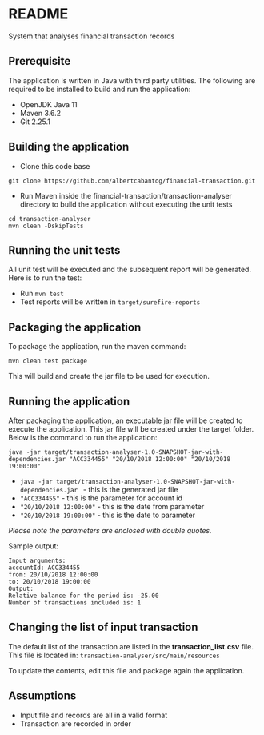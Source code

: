 # README #

System that analyses financial transaction records

## Prerequisite ##
The application is written in Java with third party utilities.  The following are required to be installed to build and run the application:

* OpenJDK Java 11
* Maven 3.6.2
* Git 2.25.1

## Building the application ##

* Clone this code base

```
git clone https://github.com/albertcabantog/financial-transaction.git
```


* Run Maven inside the financial-transaction/transaction-analyser directory to build the application without executing the unit tests

```
cd transaction-analyser
mvn clean -DskipTests
```

## Running the unit tests ##

All unit test will be executed and the subsequent report will be generated.  Here is to run the test:

* Run `mvn test`
* Test reports will be written in `target/surefire-reports`

## Packaging the application ##

To package the application, run the maven command:
```
mvn clean test package
```
This will build and create the jar file to be used for execution.

## Running the application ##

After packaging the application, an executable jar file will be created to execute the application.
This jar file will be created under the target folder.  Below is the command to run the application:

```
java -jar target/transaction-analyser-1.0-SNAPSHOT-jar-with-dependencies.jar "ACC334455" "20/10/2018 12:00:00" "20/10/2018 19:00:00"
```
* `java -jar target/transaction-analyser-1.0-SNAPSHOT-jar-with-dependencies.jar ` - this is the generated jar file
* `"ACC334455"` - this is the parameter for account id
* `"20/10/2018 12:00:00"` - this is the date from parameter
* `"20/10/2018 19:00:00"` - this is the date to parameter

_Please note the parameters are enclosed with double quotes._

Sample output:
```
Input arguments:
accountId: ACC334455
from: 20/10/2018 12:00:00
to: 20/10/2018 19:00:00
Output:
Relative balance for the period is: -25.00
Number of transactions included is: 1
```

## Changing the list of input transaction ##
The default list of the transaction are listed in the **transaction_list.csv** file.  This file is located in:
`transaction-analyser/src/main/resources`

To update the contents, edit this file and package again the application.

## Assumptions ##
* Input file and records are all in a valid format
* Transaction are recorded in order
